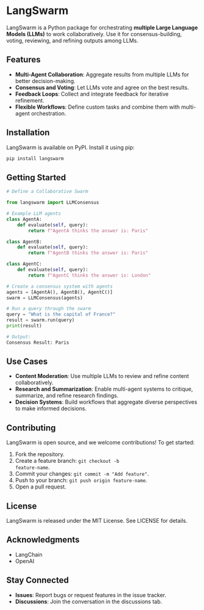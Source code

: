 # LangSwarm

LangSwarm is a Python package for orchestrating **multiple Large Language Models (LLMs)** to work collaboratively. Use it for consensus-building, voting, reviewing, and refining outputs among LLMs.

## Features

- **Multi-Agent Collaboration**: Aggregate results from multiple LLMs for better decision-making.
- **Consensus and Voting**: Let LLMs vote and agree on the best results.
- **Feedback Loops**: Collect and integrate feedback for iterative refinement.
- **Flexible Workflows**: Define custom tasks and combine them with multi-agent orchestration.

## Installation

LangSwarm is available on PyPI. Install it using pip:

```bash
pip install langswarm
```

## Getting Started

```python
# Define a Collaborative Swarm

from langswarm import LLMConsensus

# Example LLM agents
class AgentA:
    def evaluate(self, query):
        return f"AgentA thinks the answer is: Paris"

class AgentB:
    def evaluate(self, query):
        return f"AgentB thinks the answer is: Paris"

class AgentC:
    def evaluate(self, query):
        return f"AgentC thinks the answer is: London"

# Create a consensus system with agents
agents = [AgentA(), AgentB(), AgentC()]
swarm = LLMConsensus(agents)

# Run a query through the swarm
query = "What is the capital of France?"
result = swarm.run(query)
print(result)

# Output:
Consensus Result: Paris
```

## Use Cases
- **Content Moderation**: Use multiple LLMs to review and refine content collaboratively.
- **Research and Summarization**: Enable multi-agent systems to critique, summarize, and refine research findings.
- **Decision Systems**: Build workflows that aggregate diverse perspectives to make informed decisions.

## Contributing
LangSwarm is open source, and we welcome contributions! To get started:

1. Fork the repository.
2. Create a feature branch: <code>git checkout -b feature-name</code>.
3. Commit your changes: <code>git commit -m "Add feature"</code>.
4. Push to your branch: <code>git push origin feature-name</code>.
5. Open a pull request.

## License
LangSwarm is released under the MIT License. See LICENSE for details.

## Acknowledgments
- LangChain
- OpenAI

## Stay Connected
- **Issues**: Report bugs or request features in the issue tracker.
- **Discussions**: Join the conversation in the discussions tab.

